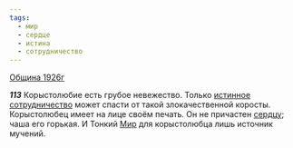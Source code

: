 ```yaml
---
tags:
  - мир
  - сердце
  - истина
  - сотрудничество
---
```


[Община 1926г](/agni/1926)

___113___
Корыстолюбие есть грубое невежество. Только [истинное](/tag/#истина) [сотрудничество](/tag/#сотрудничество) может спасти от такой злокачественной коросты. Корыстолюбец имеет на лице своём печать. Он не причастен [сердцу](/tag/#сердце); чаша его горькая. И Тонкий [Мир](/tag/#мир) для корыстолюбца лишь источник мучений.   


